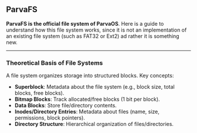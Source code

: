 ## **ParvaFS**

**ParvaFS is the official file system of ParvaOS**. Here is a guide to understand how this file system works, since it is not an implementation of an existing file system (such as FAT32 or Ext2) ad rather it is something new.

---

### **Theoretical Basis of File Systems**
A file system organizes storage into structured blocks. Key concepts:

- **Superblock**: Metadata about the file system (e.g., block size, total blocks, free blocks).
- **Bitmap Blocks**: Track allocated/free blocks (1 bit per block).
- **Data Blocks**: Store file/directory contents.
- **Inodes/Directory Entries**: Metadata about files (name, size, permissions, block pointers).
- **Directory Structure**: Hierarchical organization of files/directories.
